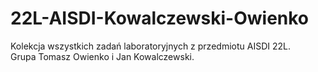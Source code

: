 # 22L-AISDI-Kowalczewski-Owienko

Kolekcja wszystkich zadań laboratoryjnych z przedmiotu AISDI 22L.  
Grupa Tomasz Owienko i Jan Kowalczewski.